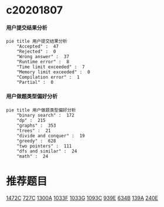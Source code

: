 # c20201807

<!-- tabs:start -->



#### **用户提交结果分析**

```mermaid
pie title 用户提交结果分析
    "Accepted" :  47
    "Rejected" :  0
    "Wrong answer" :  37
    "Runtime error" :  8
    "Time limit exceeded" :  7
    "Memory limit exceeded" :  0
    "Compilation error" :  1
    "Partial" :  0
```

#### **用户做题类型偏好分析**

```mermaid
pie title 用户做题类型偏好分析
    "binary search" :  172
    "dp" :  215
    "graphs" :  353
    "trees" :  21
    "divide and conquer" :  19
    "greedy" :  628
    "two pointers" :  111
    "dfs and similar" :  24
    "math" :  24
```



<!-- tabs:end -->
# 推荐题目
[1472C](https://codeforces.com/contest/1472/problem/C)
[727C](https://codeforces.com/contest/727/problem/C)
[1300A](https://codeforces.com/contest/1300/problem/A)
[1033F](https://codeforces.com/contest/1033/problem/F)
[1033G](https://codeforces.com/contest/1033/problem/G)
[1093C](https://codeforces.com/contest/1093/problem/C)
[939E](https://codeforces.com/contest/939/problem/E)
[634B](https://codeforces.com/contest/634/problem/B)
[139A](https://codeforces.com/contest/139/problem/A)
[240E](https://codeforces.com/contest/240/problem/E)
